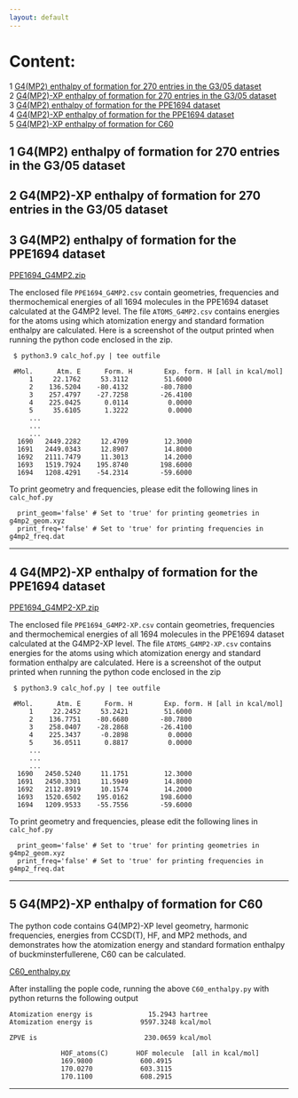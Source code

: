 ```yaml
---
layout: default
---
```

# Content:
1 [G4(MP2) enthalpy of formation for 270 entries in the G3/05 dataset](#1-g4(MP2)-enthalpy-of-formation-for-270-entries-in-the-G3/05-dataset)      
2 [G4(MP2)-XP enthalpy of formation for 270 entries in the G3/05 dataset](#2-g4(MP2)-XP-enthalpy-of-formation-for-270-entries-in-the-G3/05-dataset)     
3 [G4(MP2) enthalpy of formation for the PPE1694 dataset](#3-g4(MP2)-enthalpy-of-formation-for-the-PPE1694-dataset)      
4 [G4(MP2)-XP enthalpy of formation for the PPE1694 dataset](#4-g4(MP2)-XP-enthalpy-of-formation-for-the-PPE1694-dataset)      
5 [G4(MP2)-XP enthalpy of formation for C60](#5-g4(MP2)-XP-enthalpy-of-formation-for-C60)  
  
## 1 G4(MP2) enthalpy of formation for 270 entries in the G3/05 dataset

## 2 G4(MP2)-XP enthalpy of formation for 270 entries in the G3/05 dataset

## 3 G4(MP2) enthalpy of formation for the PPE1694 dataset

[PPE1694_G4MP2.zip](https://github.com/moldis-group/pople/blob/main/benchmarks/PPE1694_G4MP2.zip)

The enclosed file `PPE1694_G4MP2.csv` contain geometries, frequencies and thermochemical energies of all 1694 molecules in the PPE1694 dataset calculated at the G4MP2 level. The file `ATOMS_G4MP2.csv` contains energies for the atoms using which atomization energy and standard formation enthalpy are calculated. Here is a screenshot of the output printed when running the python code enclosed in the zip. 

```
 $ python3.9 calc_hof.py | tee outfile

 #Mol.      Atm. E      Form. H        Exp. form. H [all in kcal/mol]
     1     22.1762     53.3112         51.6000
     2    136.5204    -80.4132        -80.7800
     3    257.4797    -27.7258        -26.4100
     4    225.0425      0.0114          0.0000
     5     35.6105      1.3222          0.0000
     ...
     ...
     ...
  1690   2449.2282     12.4709         12.3000
  1691   2449.0343     12.8907         14.8000
  1692   2111.7479     11.3013         14.2000
  1693   1519.7924    195.8740        198.6000
  1694   1208.4291    -54.2314        -59.6000
```

To print geometry and frequencies, please edit the following lines in `calc_hof.py`

```
  print_geom='false' # Set to 'true' for printing geometries in g4mp2_geom.xyz
  print_freq='false' # Set to 'true' for printing frequencies in g4mp2_freq.dat
```

* * *

## 4 G4(MP2)-XP enthalpy of formation for the PPE1694 dataset

[PPE1694_G4MP2-XP.zip](https://github.com/moldis-group/pople/blob/main/benchmarks/PPE1694_G4MP2-XP.zip)

The enclosed file `PPE1694_G4MP2-XP.csv` contain geometries, frequencies and thermochemical energies of all 1694 molecules in the PPE1694 dataset calculated at the G4MP2-XP level. The file `ATOMS_G4MP2-XP.csv` contains energies for the atoms using which atomization energy and standard formation enthalpy are calculated. Here is a screenshot of the output printed when running the python code enclosed in the zip

```
 $ python3.9 calc_hof.py | tee outfile

 #Mol.      Atm. E      Form. H        Exp. form. H [all in kcal/mol]
     1     22.2452     53.2421         51.6000
     2    136.7751    -80.6680        -80.7800
     3    258.0407    -28.2868        -26.4100
     4    225.3437     -0.2898          0.0000
     5     36.0511      0.8817          0.0000
     ...
     ...
     ...
  1690   2450.5240     11.1751         12.3000
  1691   2450.3301     11.5949         14.8000
  1692   2112.8919     10.1574         14.2000
  1693   1520.6502    195.0162        198.6000
  1694   1209.9533    -55.7556        -59.6000
```

To print geometry and frequencies, please edit the following lines in `calc_hof.py`

```
  print_geom='false' # Set to 'true' for printing geometries in g4mp2_geom.xyz
  print_freq='false' # Set to 'true' for printing frequencies in g4mp2_freq.dat
```

* * *

## 5 G4(MP2)-XP enthalpy of formation for C60
The python code contains G4(MP2)-XP level geometry, harmonic frequencies, energies from CCSD(T), HF, and MP2 methods, and demonstrates how the atomization energy and standard formation enthalpy of buckminsterfullerene, C60 can be calculated.

[C60_enthalpy.py](https://github.com/moldis-group/pople/blob/main/benchmarks/C60_enthalpy.py)

After installing the pople code, running the above `C60_enthalpy.py` with python returns the following output

```
Atomization energy is              15.2943 hartree    
Atomization energy is            9597.3248 kcal/mol    

ZPVE is                           230.0659 kcal/mol    

             HOF_atoms(C)       HOF molecule  [all in kcal/mol]
             169.9800            600.4915
             170.0270            603.3115
             170.1100            608.2915
```

* * *


